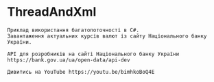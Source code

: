 # ThreadAndXml

    Приклад використання багатопоточності в C#.
    Завантаження актуальних курсів валют із сайту Національного банку України.

    API для розробників на сайті Національного банку України
    https://bank.gov.ua/ua/open-data/api-dev

    Дивитись на YouTube https://youtu.be/bimhkoBoQ4E
